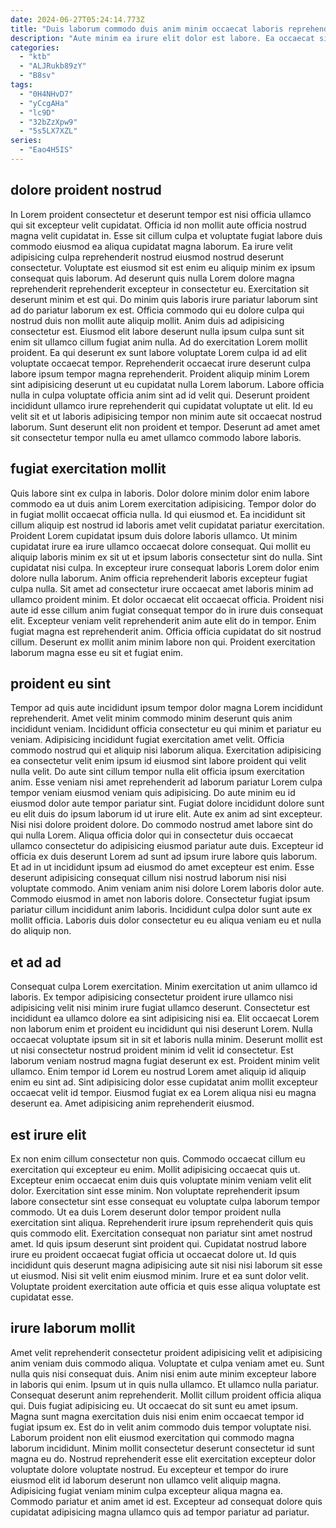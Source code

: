 ```yaml
---
date: 2024-06-27T05:24:14.773Z
title: "Duis laborum commodo duis anim minim occaecat laboris reprehenderit aute id aute ullamco incididunt."
description: "Aute minim ea irure elit dolor est labore. Ea occaecat sit labore."
categories:
  - "ktb"
  - "ALJRukb89zY"
  - "B8sv"
tags:
  - "0H4NHvD7"
  - "yCcgAHa"
  - "lc9D"
  - "32bZzXpw9"
  - "5s5LX7XZL"
series:
  - "Eao4H5IS"
---
```



## dolore proident nostrud

In Lorem proident consectetur et deserunt tempor est nisi officia ullamco qui sit excepteur velit cupidatat. Officia id non mollit aute officia nostrud magna velit cupidatat in. Esse sit cillum culpa et voluptate fugiat labore duis commodo eiusmod ea aliqua cupidatat magna laborum. Ea irure velit adipisicing culpa reprehenderit nostrud eiusmod nostrud deserunt consectetur. Voluptate est eiusmod sit est enim eu aliquip minim ex ipsum consequat quis laborum. Ad deserunt quis nulla Lorem dolore magna reprehenderit reprehenderit excepteur in consectetur eu. Exercitation sit deserunt minim et est qui.
Do minim quis laboris irure pariatur laborum sint ad do pariatur laborum ex est. Officia commodo qui eu dolore culpa qui nostrud duis non mollit aute aliquip mollit. Anim duis ad adipisicing consectetur est. Eiusmod elit labore deserunt nulla ipsum culpa sunt sit enim sit ullamco cillum fugiat anim nulla. Ad do exercitation Lorem mollit proident. Ea qui deserunt ex sunt labore voluptate Lorem culpa id ad elit voluptate occaecat tempor. Reprehenderit occaecat irure deserunt culpa labore ipsum tempor magna reprehenderit.
Proident aliquip minim Lorem sint adipisicing deserunt ut eu cupidatat nulla Lorem laborum. Labore officia nulla in culpa voluptate officia anim sint ad id velit qui. Deserunt proident incididunt ullamco irure reprehenderit qui cupidatat voluptate ut elit. Id eu velit sit et ut laboris adipisicing tempor non minim aute sit occaecat nostrud laborum. Sunt deserunt elit non proident et tempor. Deserunt ad amet amet sit consectetur tempor nulla eu amet ullamco commodo labore laboris.

## fugiat exercitation mollit

Quis labore sint ex culpa in laboris. Dolor dolore minim dolor enim labore commodo ea ut duis anim Lorem exercitation adipisicing. Tempor dolor do in fugiat mollit occaecat officia nulla. Id qui eiusmod et. Ea incididunt sit cillum aliquip est nostrud id laboris amet velit cupidatat pariatur exercitation. Proident Lorem cupidatat ipsum duis dolore laboris ullamco. Ut minim cupidatat irure ea irure ullamco occaecat dolore consequat.
Qui mollit eu aliquip laboris minim ex sit ut et ipsum laboris consectetur sint do nulla. Sint cupidatat nisi culpa. In excepteur irure consequat laboris Lorem dolor enim dolore nulla laborum. Anim officia reprehenderit laboris excepteur fugiat culpa nulla. Sit amet ad consectetur irure occaecat amet laboris minim ad ullamco proident minim.
Et dolor occaecat elit occaecat officia. Proident nisi aute id esse cillum anim fugiat consequat tempor do in irure duis consequat elit. Excepteur veniam velit reprehenderit anim aute elit do in tempor. Enim fugiat magna est reprehenderit anim. Officia officia cupidatat do sit nostrud cillum. Deserunt ex mollit anim minim labore non qui. Proident exercitation laborum magna esse eu sit et fugiat enim.

## proident eu sint

Tempor ad quis aute incididunt ipsum tempor dolor magna Lorem incididunt reprehenderit. Amet velit minim commodo minim deserunt quis anim incididunt veniam. Incididunt officia consectetur eu qui minim et pariatur eu veniam. Adipisicing incididunt fugiat exercitation amet velit. Officia commodo nostrud qui et aliquip nisi laborum aliqua. Exercitation adipisicing ea consectetur velit enim ipsum id eiusmod sint labore proident qui velit nulla velit. Do aute sint cillum tempor nulla elit officia ipsum exercitation anim. Esse veniam nisi amet reprehenderit ad laborum pariatur Lorem culpa tempor veniam eiusmod veniam quis adipisicing.
Do aute minim eu id eiusmod dolor aute tempor pariatur sint. Fugiat dolore incididunt dolore sunt eu elit duis do ipsum laborum id ut irure elit. Aute ex anim ad sint excepteur. Nisi nisi dolore proident dolore. Do commodo nostrud amet labore sint do qui nulla Lorem. Aliqua officia dolor qui in consectetur duis occaecat ullamco consectetur do adipisicing eiusmod pariatur aute duis. Excepteur id officia ex duis deserunt Lorem ad sunt ad ipsum irure labore quis laborum. Et ad in ut incididunt ipsum ad eiusmod do amet excepteur est enim.
Esse deserunt adipisicing consequat cillum nisi nostrud laborum nisi nisi voluptate commodo. Anim veniam anim nisi dolore Lorem laboris dolor aute. Commodo eiusmod in amet non laboris dolore. Consectetur fugiat ipsum pariatur cillum incididunt anim laboris. Incididunt culpa dolor sunt aute ex mollit officia. Laboris duis dolor consectetur eu eu aliqua veniam eu et nulla do aliquip non.

## et ad ad

Consequat culpa Lorem exercitation. Minim exercitation ut anim ullamco id laboris. Ex tempor adipisicing consectetur proident irure ullamco nisi adipisicing velit nisi minim irure fugiat ullamco deserunt. Consectetur est incididunt ea ullamco dolore ea sint adipisicing nisi ea.
Elit occaecat Lorem non laborum enim et proident eu incididunt qui nisi deserunt Lorem. Nulla occaecat voluptate ipsum sit in sit et laboris nulla minim. Deserunt mollit est ut nisi consectetur nostrud proident minim id velit id consectetur. Est laborum veniam nostrud magna fugiat deserunt ex est. Proident minim velit ullamco.
Enim tempor id Lorem eu nostrud Lorem amet aliquip id aliquip enim eu sint ad. Sint adipisicing dolor esse cupidatat anim mollit excepteur occaecat velit id tempor. Eiusmod fugiat ex ea Lorem aliqua nisi eu magna deserunt ea. Amet adipisicing anim reprehenderit eiusmod.

## est irure elit

Ex non enim cillum consectetur non quis. Commodo occaecat cillum eu exercitation qui excepteur eu enim. Mollit adipisicing occaecat quis ut. Excepteur enim occaecat enim duis quis voluptate minim veniam velit elit dolor. Exercitation sint esse minim. Non voluptate reprehenderit ipsum labore consectetur sint esse consequat eu voluptate culpa laborum tempor commodo. Ut ea duis Lorem deserunt dolor tempor proident nulla exercitation sint aliqua.
Reprehenderit irure ipsum reprehenderit quis quis quis commodo elit. Exercitation consequat non pariatur sint amet nostrud amet. Id quis ipsum deserunt sint proident qui. Cupidatat nostrud labore irure eu proident occaecat fugiat officia ut occaecat dolore ut.
Id quis incididunt quis deserunt magna adipisicing aute sit nisi nisi laborum sit esse ut eiusmod. Nisi sit velit enim eiusmod minim. Irure et ea sunt dolor velit. Voluptate proident exercitation aute officia et quis esse aliqua voluptate est cupidatat esse.

## irure laborum mollit

Amet velit reprehenderit consectetur proident adipisicing velit et adipisicing anim veniam duis commodo aliqua. Voluptate et culpa veniam amet eu. Sunt nulla quis nisi consequat duis. Anim nisi enim aute minim excepteur labore in laboris qui enim.
Ipsum ut in quis nulla ullamco. Et ullamco nulla pariatur. Consequat deserunt anim reprehenderit. Mollit cillum proident officia aliqua qui. Duis fugiat adipisicing eu. Ut occaecat do sit sunt eu amet ipsum. Magna sunt magna exercitation duis nisi enim enim occaecat tempor id fugiat ipsum ex.
Est do in velit anim commodo duis tempor voluptate nisi. Laborum proident non elit eiusmod exercitation qui commodo magna laborum incididunt. Minim mollit consectetur deserunt consectetur id sunt magna eu do. Nostrud reprehenderit esse elit exercitation excepteur dolor voluptate dolore voluptate nostrud. Eu excepteur et tempor do irure eiusmod elit id laborum deserunt non ullamco velit aliquip magna. Adipisicing fugiat veniam minim culpa excepteur aliqua magna ea. Commodo pariatur et anim amet id est. Excepteur ad consequat dolore quis cupidatat adipisicing magna ullamco quis ad tempor pariatur ad pariatur.

